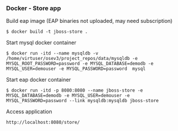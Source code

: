 ### Docker - Store app

Build eap image (EAP binaries not uploaded, may need subscription)

	$ docker build -t jboss-store .


Start mysql docker container

	$ docker run -itd --name mysqldb -v /home/virtuser/osev3/project_repos/data/mysqldb -e MYSQL_ROOT_PASSWORD=password -e MYSQL_DATABASE=demodb -e MYSQL_USER=demouser -e MYSQL_PASSWORD=password  mysql

Start eap docker container

	$ docker run -itd -p 8080:8080 --name jboss-store -e MYSQL_DATABASE=demodb -e MYSQL_USER=demouser -e MYSQL_PASSWORD=password --link mysqldb:mysqldb jboss-store 

Access application

	http://localhost:8080/store/
